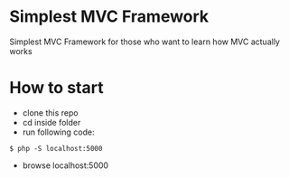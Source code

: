 # Simplest MVC Framework

Simplest MVC Framework for those who want to learn how MVC actually works

# How to start
- clone this repo
- cd inside folder
- run following code: 

```
$ php -S localhost:5000
```

- browse localhost:5000